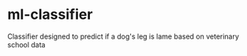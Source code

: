 # ml-classifier
Classifier designed to predict if a dog's leg is lame based on veterinary school data
